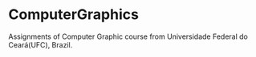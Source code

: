 # ComputerGraphics
Assignments of Computer Graphic course from Universidade Federal do Ceará(UFC), Brazil.
